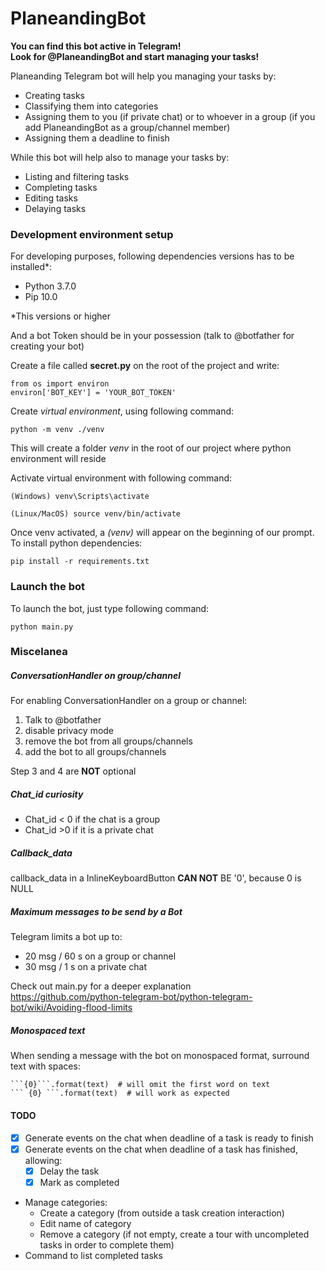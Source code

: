 # PlaneandingBot

**You can find this bot active in Telegram! \
Look for @PlaneandingBot and start managing your tasks!**

Planeanding Telegram bot will help you managing your tasks by:
- Creating tasks
- Classifying them into categories
- Assigning them to you (if private chat) or to whoever in a group (if you add PlaneandingBot as a group/channel member)
- Assigning them a deadline to finish

While this bot will help also to manage your tasks by:
- Listing and filtering tasks
- Completing tasks
- Editing tasks
- Delaying tasks



### Development environment setup
For developing purposes, following dependencies versions has to be installed*:
- Python 3.7.0
- Pip 10.0

*This versions or higher

And a bot Token should be in your possession (talk to @botfather for creating your bot)

Create a file called **secret.py** on the root of the project and write:

    from os import environ
    environ['BOT_KEY'] = 'YOUR_BOT_TOKEN'

Create *virtual environment*, using following command:

    python -m venv ./venv

This will create a folder *venv* in the root of our project where python environment will reside

Activate virtual environment with following command:

    (Windows) venv\Scripts\activate

    (Linux/MacOS) source venv/bin/activate

Once venv activated, a *(venv)* will appear on the beginning of our prompt.
To install python dependencies:

    pip install -r requirements.txt


### Launch the bot
To launch the bot, just type following command:

    python main.py


### Miscelanea
##### ConversationHandler on group/channel
For enabling ConversationHandler on a group or channel:

1. Talk to @botfather
2. disable privacy mode
3. remove the bot from all groups/channels
4. add the bot to all groups/channels

Step 3 and 4 are **NOT** optional



##### Chat_id curiosity

- Chat_id < 0 if the chat is a group
- Chat_id >0 if it is a private chat

##### Callback_data
callback_data in a InlineKeyboardButton **CAN NOT** BE '0', because 0 is NULL

##### Maximum messages to be send by a Bot
Telegram limits a bot up to:
- 20 msg / 60 s on a group or channel
- 30 msg / 1 s on a private chat

Check out main.py for a deeper explanation\
https://github.com/python-telegram-bot/python-telegram-bot/wiki/Avoiding-flood-limits


##### Monospaced text

When sending a message with the bot on monospaced format, surround text with spaces:

    ```{0}```.format(text)  # will omit the first word on text
    ``` {0} ```.format(text)  # will work as expected


#### TODO

- [x] Generate events on the chat when deadline of a task is ready to finish
- [x] Generate events on the chat when deadline of a task has finished, allowing:
    - [x] Delay the task
    - [x] Mark as completed
- Manage categories:
    - Create a category (from outside a task creation interaction)
    - Edit name of category
    - Remove a category (if not empty, create a tour with uncompleted tasks in order to complete them)
- Command to list completed tasks


